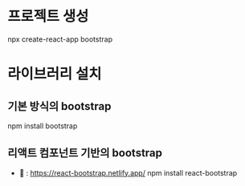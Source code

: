 # 프로젝트 생성
npx create-react-app bootstrap

# 라이브러리 설치

## 기본 방식의 bootstrap
npm install bootstrap
## 리액트 컴포넌트 기반의 bootstrap
- 📕 :  https://react-bootstrap.netlify.app/
npm install react-bootstrap

